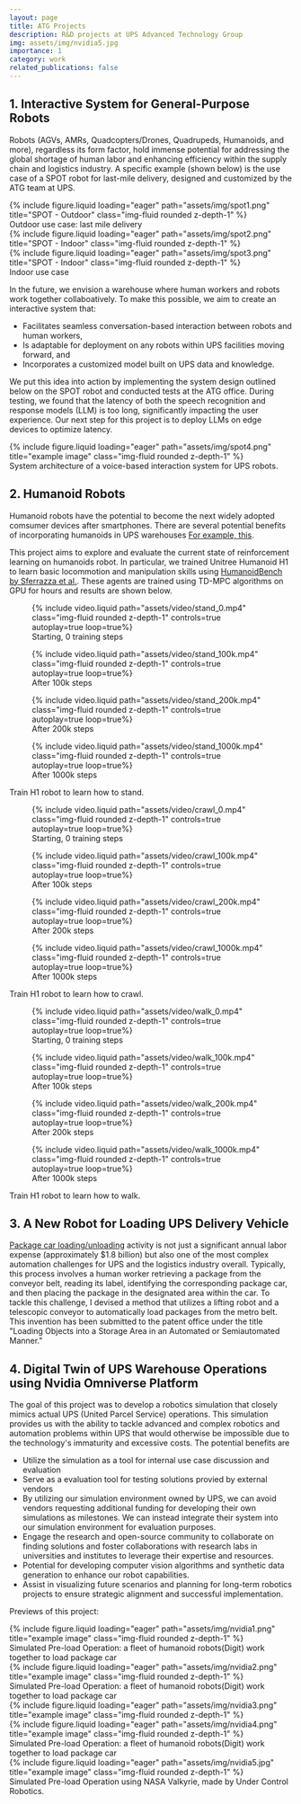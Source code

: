 ```yaml
---
layout: page
title: ATG Projects
description: R&D projects at UPS Advanced Technology Group
img: assets/img/nvidia5.jpg
importance: 1
category: work
related_publications: false
---
```

## 1. Interactive System for General-Purpose Robots
Robots (AGVs, AMRs, Quadcopters/Drones, Quadrupeds, Humanoids, and more), regardless its form factor, hold immense potential for addressing the global shortage of human labor and enhancing efficiency within the supply chain and logistics industry. A specific example (shown below) is the use case of a SPOT robot for last-mile delivery, designed and customized by the ATG team at UPS.  
<div class="row">
    <div class="col-sm mt-3 mt-md-0">
        {% include figure.liquid loading="eager" path="assets/img/spot1.png" title="SPOT - Outdoor" class="img-fluid rounded z-depth-1" %}
    </div>
</div>
<div class="caption">
    Outdoor use case: last mile delivery
</div>

<div class="row">
    <div class="col-sm mt-3 mt-md-0">
        {% include figure.liquid loading="eager" path="assets/img/spot2.png" title="SPOT - Indoor" class="img-fluid rounded z-depth-1" %}
    </div>
    <div class="col-sm mt-3 mt-md-0">
        {% include figure.liquid loading="eager" path="assets/img/spot3.png" title="SPOT - Indoor" class="img-fluid rounded z-depth-1" %}
    </div>
</div>
<div class="caption">
    Indoor use case
</div>


In the future, we envision a warehouse where human workers and robots work together collaboatively. To make this possible, we aim to create an interactive system that:

- Facilitates seamless conversation-based interaction between robots and human workers,
- Is adaptable for deployment on any robots within UPS facilities moving forward, and
- Incorporates a customized model built on UPS data and knowledge.

We put this idea into action by implementing the system design outlined below on the SPOT robot and conducted tests at the ATG office. During testing, we found that the latency of both the speech recognition and response models (LLM) is too long, significantly impacting the user experience. Our next step for this project is to deploy LLMs on edge devices to optimize latency.
<div class="row">
    <div class="col-sm mt-3 mt-md-0">
        {% include figure.liquid loading="eager" path="assets/img/spot4.png" title="example image" class="img-fluid rounded z-depth-1" %}
    </div>
</div>
<div class="caption">
    System architecture of a voice-based interaction system for UPS robots.
</div>


## 2. Humanoid Robots
Humanoid robots have the potential to become the next widely adopted comsumer devices after smartphones. There are several potential benefits of incorporating humanoids in UPS warehouses [For example, this](https://www.figure.ai/master-plan). 

This project aims to explore and evaluate the current state of reinforcement learning on humanoids robot. In particular, we trained Unitree Humanoid H1 to learn basic locommotion and manipulation skills using [HumanoidBench by Sferrazza et al.](https://arxiv.org/abs/2403.10506). These agents are trained using TD-MPC algorithms on GPU for hours and results are shown below.

<div class="row mt-3">
    <div class="col-sm mt-3 mt-md-0">
        <figure>
        {% include video.liquid path="assets/video/stand_0.mp4" class="img-fluid rounded z-depth-1" controls=true autoplay=true loop=true%}
         <figcaption>Starting, 0 training steps</figcaption>
        </figure>
    </div>
    <div class="col-sm mt-3 mt-md-0">
        <figure>
        {% include video.liquid path="assets/video/stand_100k.mp4" class="img-fluid rounded z-depth-1" controls=true autoplay=true loop=true%}
        <figcaption>After 100k steps</figcaption>
        </figure>
    </div>
    <div class="col-sm mt-3 mt-md-0">
        <figure>
        {% include video.liquid path="assets/video/stand_200k.mp4" class="img-fluid rounded z-depth-1" controls=true autoplay=true loop=true%}
        <figcaption>After 200k steps</figcaption>
        </figure>
    </div>
    <div class="col-sm mt-3 mt-md-0">
        <figure>
        {% include video.liquid path="assets/video/stand_1000k.mp4" class="img-fluid rounded z-depth-1" controls=true autoplay=true loop=true%}
        <figcaption>After 1000k steps</figcaption>
        </figure>
    </div>
</div>
<div class="caption">
    Train H1 robot to learn how to stand.
</div>


<div class="row mt-3">
    <div class="col-sm mt-3 mt-md-0">
        <figure>
        {% include video.liquid path="assets/video/crawl_0.mp4" class="img-fluid rounded z-depth-1" controls=true autoplay=true loop=true%}
         <figcaption>Starting, 0 training steps</figcaption>
        </figure>
    </div>
    <div class="col-sm mt-3 mt-md-0">
        <figure>
        {% include video.liquid path="assets/video/crawl_100k.mp4" class="img-fluid rounded z-depth-1" controls=true autoplay=true loop=true%}
        <figcaption>After 100k steps</figcaption>
        </figure>
    </div>
    <div class="col-sm mt-3 mt-md-0">
        <figure>
        {% include video.liquid path="assets/video/crawl_200k.mp4" class="img-fluid rounded z-depth-1" controls=true autoplay=true loop=true%}
        <figcaption>After 200k steps</figcaption>
        </figure>
    </div>
    <div class="col-sm mt-3 mt-md-0">
        <figure>
        {% include video.liquid path="assets/video/crawl_1000k.mp4" class="img-fluid rounded z-depth-1" controls=true autoplay=true loop=true%}
        <figcaption>After 1000k steps</figcaption>
        </figure>
    </div>
</div>
<div class="caption">
    Train H1 robot to learn how to crawl.
</div>


<div class="row mt-3">
    <div class="col-sm mt-3 mt-md-0">
        <figure>
        {% include video.liquid path="assets/video/walk_0.mp4" class="img-fluid rounded z-depth-1" controls=true autoplay=true loop=true%}
         <figcaption>Starting, 0 training steps</figcaption>
        </figure>
    </div>
    <div class="col-sm mt-3 mt-md-0">
        <figure>
        {% include video.liquid path="assets/video/walk_100k.mp4" class="img-fluid rounded z-depth-1" controls=true autoplay=true loop=true%}
        <figcaption>After 100k steps</figcaption>
        </figure>
    </div>
    <div class="col-sm mt-3 mt-md-0">
        <figure>
        {% include video.liquid path="assets/video/walk_200k.mp4" class="img-fluid rounded z-depth-1" controls=true autoplay=true loop=true%}
        <figcaption>After 200k steps</figcaption>
        </figure>
    </div>
    <div class="col-sm mt-3 mt-md-0">
        <figure>
        {% include video.liquid path="assets/video/walk_1000k.mp4" class="img-fluid rounded z-depth-1" controls=true autoplay=true loop=true%}
        <figcaption>After 1000k steps</figcaption>
        </figure>
    </div>
</div>
<div class="caption">
    Train H1 robot to learn how to walk.
</div>


## 3. A New Robot for Loading UPS Delivery Vehicle
[Package car loading/unloading](https://www.youtube.com/watch?v=m3tHZ_WxZsc) activity is not just a significant annual labor expense (approximately $1.8 billion) but also one of the most complex automation challenges for UPS and the logistics industry overall. Typically, this process involves a human worker retrieving a package from the conveyor belt, reading its label, identifying the corresponding package car, and then placing the package in the designated area within the car. To tackle this challenge, I devised a method that utilizes a lifting robot and a telescopic conveyor to automatically load packages from the metro belt. This invention has been submitted to the patent office under the title "Loading Objects into a Storage Area in an Automated or Semiautomated Manner."


## 4. Digital Twin of UPS Warehouse Operations using Nvidia Omniverse Platform
The goal of this project was to develop a robotics simulation that closely mimics actual UPS (United Parcel Service) operations. This simulation provides us with the ability to tackle advanced and complex robotics and automation problems within UPS that would otherwise be impossible due to the technology's immaturity and excessive costs. The potential benefits are
- Utilize the simulation as a tool for internal use case discussion and evaluation 
- Serve as a evaluation tool for testing solutions provied by external vendors 
- By utilizing our simulation environment owned by UPS, we can avoid vendors requesting additional funding for developing their own simulations as milestones. We can instead integrate their system into our simulation environment for evaluation purposes.
- Engage the research and open-source community to collaborate on finding solutions and foster collaborations with research labs in universities and institutes to leverage their expertise and resources.
- Potential for developing computer vision algorithms and synthetic data generation to enhance our robot capabilities.
- Assist in visualizing future scenarios and planning for long-term robotics projects to ensure strategic alignment and successful implementation. 

Previews of this project:

<div class="row">
    <div class="col-sm mt-3 mt-md-0">
        {% include figure.liquid loading="eager" path="assets/img/nvidia1.png" title="example image" class="img-fluid rounded z-depth-1" %}
    </div>
</div>
<div class="caption">
    Simulated Pre-load Operation: a fleet of humanoid robots(Digit) work together to load package car
</div>
<div class="row">
    <div class="col-sm mt-3 mt-md-0">
        {% include figure.liquid loading="eager" path="assets/img/nvidia2.png" title="example image" class="img-fluid rounded z-depth-1" %}
    </div>
</div>
<div class="caption">
    Simulated Pre-load Operation: a fleet of humanoid robots(Digit) work together to load package car
</div>

<div class="row">
    <div class="col-sm mt-3 mt-md-0">
        {% include figure.liquid loading="eager" path="assets/img/nvidia3.png" title="example image" class="img-fluid rounded z-depth-1" %}
    </div>
    <div class="col-sm mt-3 mt-md-0">
        {% include figure.liquid loading="eager" path="assets/img/nvidia4.png" title="example image" class="img-fluid rounded z-depth-1" %}
    </div>
</div>
<div class="caption">
    Simulated Pre-load Operation: a fleet of humanoid robots(Digit) work together to load package car
</div>


<div class="row">
    <div class="col-sm mt-3 mt-md-0">
        {% include figure.liquid loading="eager" path="assets/img/nvidia5.jpg" title="example image" class="img-fluid rounded z-depth-1" %}
    </div>
</div>
<div class="caption">
    Simulated Pre-load Operation using NASA Valkyrie, made by Under Control Robotics. 
</div>




